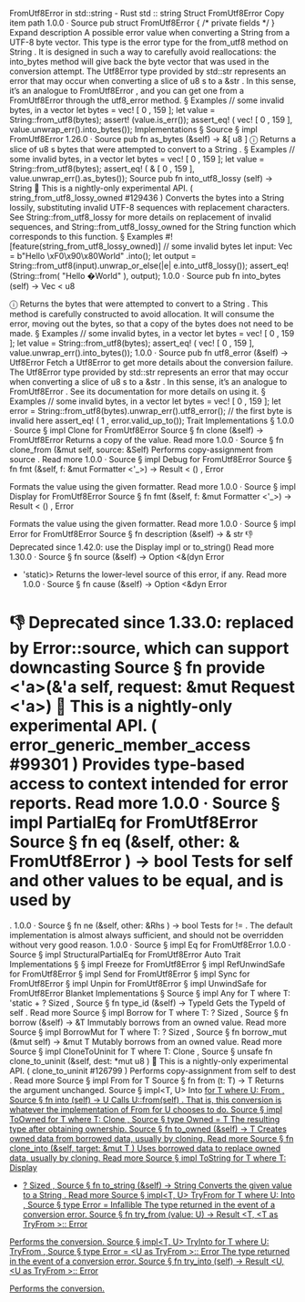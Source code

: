 FromUtf8Error in std::string - Rust
std
::
string
Struct
FromUtf8Error
Copy item path
1.0.0
·
Source
pub struct FromUtf8Error {
/* private fields */
}
Expand description
A possible error value when converting a
String
from a UTF-8 byte vector.
This type is the error type for the
from_utf8
method on
String
. It
is designed in such a way to carefully avoid reallocations: the
into_bytes
method will give back the byte vector that was used in the
conversion attempt.
The
Utf8Error
type provided by
std::str
represents an error that may
occur when converting a slice of
u8
s to a
&str
. In this sense, it’s
an analogue to
FromUtf8Error
, and you can get one from a
FromUtf8Error
through the
utf8_error
method.
§
Examples
// some invalid bytes, in a vector
let
bytes =
vec!
[
0
,
159
];
let
value = String::from_utf8(bytes);
assert!
(value.is_err());
assert_eq!
(
vec!
[
0
,
159
], value.unwrap_err().into_bytes());
Implementations
§
Source
§
impl
FromUtf8Error
1.26.0
·
Source
pub fn
as_bytes
(&self) -> &[
u8
]
ⓘ
Returns a slice of
u8
s bytes that were attempted to convert to a
String
.
§
Examples
// some invalid bytes, in a vector
let
bytes =
vec!
[
0
,
159
];
let
value = String::from_utf8(bytes);
assert_eq!
(
&
[
0
,
159
], value.unwrap_err().as_bytes());
Source
pub fn
into_utf8_lossy
(self) ->
String
🔬
This is a nightly-only experimental API. (
string_from_utf8_lossy_owned
#129436
)
Converts the bytes into a
String
lossily, substituting invalid UTF-8
sequences with replacement characters.
See
String::from_utf8_lossy
for more details on replacement of
invalid sequences, and
String::from_utf8_lossy_owned
for the
String
function which corresponds to this function.
§
Examples
#![feature(string_from_utf8_lossy_owned)]
// some invalid bytes
let
input: Vec<u8> =
b"Hello \xF0\x90\x80World"
.into();
let
output = String::from_utf8(input).unwrap_or_else(|e| e.into_utf8_lossy());
assert_eq!
(String::from(
"Hello �World"
), output);
1.0.0
·
Source
pub fn
into_bytes
(self) ->
Vec
<
u8
>
ⓘ
Returns the bytes that were attempted to convert to a
String
.
This method is carefully constructed to avoid allocation. It will
consume the error, moving out the bytes, so that a copy of the bytes
does not need to be made.
§
Examples
// some invalid bytes, in a vector
let
bytes =
vec!
[
0
,
159
];
let
value = String::from_utf8(bytes);
assert_eq!
(
vec!
[
0
,
159
], value.unwrap_err().into_bytes());
1.0.0
·
Source
pub fn
utf8_error
(&self) ->
Utf8Error
Fetch a
Utf8Error
to get more details about the conversion failure.
The
Utf8Error
type provided by
std::str
represents an error that may
occur when converting a slice of
u8
s to a
&str
. In this sense, it’s
an analogue to
FromUtf8Error
. See its documentation for more details
on using it.
§
Examples
// some invalid bytes, in a vector
let
bytes =
vec!
[
0
,
159
];
let
error = String::from_utf8(bytes).unwrap_err().utf8_error();
// the first byte is invalid here
assert_eq!
(
1
, error.valid_up_to());
Trait Implementations
§
1.0.0
·
Source
§
impl
Clone
for
FromUtf8Error
Source
§
fn
clone
(&self) ->
FromUtf8Error
Returns a copy of the value.
Read more
1.0.0
·
Source
§
fn
clone_from
(&mut self, source: &Self)
Performs copy-assignment from
source
.
Read more
1.0.0
·
Source
§
impl
Debug
for
FromUtf8Error
Source
§
fn
fmt
(&self, f: &mut
Formatter
<'_>) ->
Result
<
()
,
Error
>
Formats the value using the given formatter.
Read more
1.0.0
·
Source
§
impl
Display
for
FromUtf8Error
Source
§
fn
fmt
(&self, f: &mut
Formatter
<'_>) ->
Result
<
()
,
Error
>
Formats the value using the given formatter.
Read more
1.0.0
·
Source
§
impl
Error
for
FromUtf8Error
Source
§
fn
description
(&self) -> &
str
👎
Deprecated since 1.42.0: use the Display impl or to_string()
Read more
1.30.0
·
Source
§
fn
source
(&self) ->
Option
<&(dyn
Error
+ 'static)>
Returns the lower-level source of this error, if any.
Read more
1.0.0
·
Source
§
fn
cause
(&self) ->
Option
<&dyn
Error
>
👎
Deprecated since 1.33.0: replaced by Error::source, which can support downcasting
Source
§
fn
provide
<'a>(&'a self, request: &mut
Request
<'a>)
🔬
This is a nightly-only experimental API. (
error_generic_member_access
#99301
)
Provides type-based access to context intended for error reports.
Read more
1.0.0
·
Source
§
impl
PartialEq
for
FromUtf8Error
Source
§
fn
eq
(&self, other: &
FromUtf8Error
) ->
bool
Tests for
self
and
other
values to be equal, and is used by
==
.
1.0.0
·
Source
§
fn
ne
(&self, other:
&Rhs
) ->
bool
Tests for
!=
. The default implementation is almost always sufficient,
and should not be overridden without very good reason.
1.0.0
·
Source
§
impl
Eq
for
FromUtf8Error
1.0.0
·
Source
§
impl
StructuralPartialEq
for
FromUtf8Error
Auto Trait Implementations
§
§
impl
Freeze
for
FromUtf8Error
§
impl
RefUnwindSafe
for
FromUtf8Error
§
impl
Send
for
FromUtf8Error
§
impl
Sync
for
FromUtf8Error
§
impl
Unpin
for
FromUtf8Error
§
impl
UnwindSafe
for
FromUtf8Error
Blanket Implementations
§
Source
§
impl<T>
Any
for T
where
    T: 'static + ?
Sized
,
Source
§
fn
type_id
(&self) ->
TypeId
Gets the
TypeId
of
self
.
Read more
Source
§
impl<T>
Borrow
<T> for T
where
    T: ?
Sized
,
Source
§
fn
borrow
(&self) ->
&T
Immutably borrows from an owned value.
Read more
Source
§
impl<T>
BorrowMut
<T> for T
where
    T: ?
Sized
,
Source
§
fn
borrow_mut
(&mut self) ->
&mut T
Mutably borrows from an owned value.
Read more
Source
§
impl<T>
CloneToUninit
for T
where
    T:
Clone
,
Source
§
unsafe fn
clone_to_uninit
(&self, dest:
*mut
u8
)
🔬
This is a nightly-only experimental API. (
clone_to_uninit
#126799
)
Performs copy-assignment from
self
to
dest
.
Read more
Source
§
impl<T>
From
<T> for T
Source
§
fn
from
(t: T) -> T
Returns the argument unchanged.
Source
§
impl<T, U>
Into
<U> for T
where
    U:
From
<T>,
Source
§
fn
into
(self) -> U
Calls
U::from(self)
.
That is, this conversion is whatever the implementation of
From
<T> for U
chooses to do.
Source
§
impl<T>
ToOwned
for T
where
    T:
Clone
,
Source
§
type
Owned
= T
The resulting type after obtaining ownership.
Source
§
fn
to_owned
(&self) -> T
Creates owned data from borrowed data, usually by cloning.
Read more
Source
§
fn
clone_into
(&self, target:
&mut T
)
Uses borrowed data to replace owned data, usually by cloning.
Read more
Source
§
impl<T>
ToString
for T
where
    T:
Display
+ ?
Sized
,
Source
§
fn
to_string
(&self) ->
String
Converts the given value to a
String
.
Read more
Source
§
impl<T, U>
TryFrom
<U> for T
where
    U:
Into
<T>,
Source
§
type
Error
=
Infallible
The type returned in the event of a conversion error.
Source
§
fn
try_from
(value: U) ->
Result
<T, <T as
TryFrom
<U>>::
Error
>
Performs the conversion.
Source
§
impl<T, U>
TryInto
<U> for T
where
    U:
TryFrom
<T>,
Source
§
type
Error
= <U as
TryFrom
<T>>::
Error
The type returned in the event of a conversion error.
Source
§
fn
try_into
(self) ->
Result
<U, <U as
TryFrom
<T>>::
Error
>
Performs the conversion.
